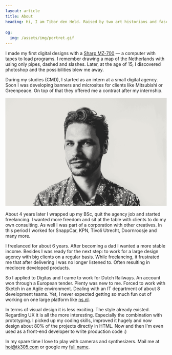 ```yaml
---
layout: article
title: About
heading: Hi, I am Tibor den Held. Raised by two art historians and fascinated with computers since the late 80s.

og:
  img: /assets/img/portret.gif
---
```


I made my first digital designs with a <span class="img-hover img-hover--sharp js-img-hover"><u>Sharp MZ-700</u></span> — a computer with tapes to load programs. I remember drawing a map of the Netherlands with using only pipes, dashed and slashes. Later, at the age of 15, I discovered photoshop and the possibilities blew me away.

During my studies (CMD), I started as an intern at a small digital agency. Soon I was developing banners and microsites for clients like Mitsubishi or Greenpeace. On top of that they offered me a contract after my internship.

![Portret of Tibor den Held](/assets/img/portret.gif)

About 4 years later I wrapped up my BSc, quit the agency job and started freelancing. I wanted more freedom and sit at the table with clients to do my own consulting. As well I was part of a corporation with other creatives. In this period I worked for SnappCar, KPN, Tivoli Utrecht, Doornroosje and many more. 

I freelanced for about 6 years. After becoming a dad I wanted a more stable income. Besides I was ready for the next step: to work for a large design agency with big clients on a regular basis. While freelancing, it frustrated me that after delivering I was no longer listened to. Often resulting in mediocre developed products.

So I applied to Digitas and I came to work for Dutch Railways. An account won through a European tender. Plenty was new to me. Forced to work with Sketch in an Agile environment. Dealing with an IT department of about 8 development teams. Yet, I never expected getting so much fun out of working on one large platform like <a href="https://ns.nl" target="_blank">ns.nl</a>.

In terms of visual design it is less exciting. The style already existed. Regarding UX it is all the more interesting. Especially the combination with prototyping. I picked up my coding skills, improved it hugely and now design about 80% of the projects directly in HTML. Now and then I'm even used as a front-end developer to write production code :)

In my spare time I love to play with cameras and synthesizers. Mail me at <a href="mailto:hoi@tk305.com" target="_blank">hoi@tk305.com</a> or google my <a href='http://www.google.com/search?q=Tibor+den+Held' target='_blank'>full name</a>.


